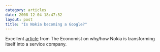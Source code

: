 ```yaml
---
category: articles
date: 2008-12-04 18:47:52
layout: post
title: "Is Nokia becoming a Google?"
---
```


<p>Excellent <a href="http://www.economist.com/opinion/displaystory.cfm?story_id=12725264">article</a> from The Economist on why/how Nokia is transforming itself into a service company.</p>
